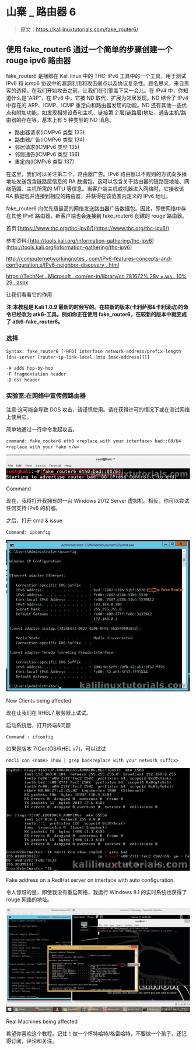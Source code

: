 # 山寨 _ 路由器 6

> 原文：<https://kalilinuxtutorials.com/fake_router6/>

## 使用 fake_router6 通过一个简单的步骤创建一个 rouge ipv6 路由器

fake_router6 是捆绑在 Kali linux 中的 THC-IPv6 工具中的一个工具，用于测试 IPv6 和 icmp6 协议中的漏洞利用和攻击弱点以及协议复杂性。顾名思义，来自黑客的选择。在我们开始攻击之前，让我们在引擎盖下呆一会儿。在 IPv4 中，你知道什么是“ARP”，在 IPv6 中，它被 ND 取代，扩展为邻居发现。ND 结合了 IPv4 中存在的 ARP、ICMP、ICMP 重定向和路由器发现的功能。ND 还有其他一些优点和附加功能，如发现相邻设备和主机、链接第 2 层(链路层)地址、通告主机/路由器的存在等。基本上有 5 种类型的 ND 消息。

*   路由器请求(ICMPv6 类型 133)
*   路由器广告(ICMPv6 类型 134)
*   邻居请求(ICMPv6 类型 135)
*   邻居通告(ICMPv6 类型 136)
*   重定向(ICMPv6 类型 137)

在这里，我们可以关注第二个，路由器广告。IPv6 路由器以不规则的方式向多播地址发送包含链路层信息的 RA 数据包。这可以包含关于路由器的链路层地址、网络范围、主机所需的 MTU 等信息。当客户端主机或机器进入网络时，它接收该 RA 数据包并连接到相应的路由器，并获得在该范围内定义的 IPv6 地址。

fake_router6 向优先级最高的网络发送路由器广告数据包。因此，即使网络中存在其他 IPv6 路由器，新客户端也会连接到 fake_router6 创建的 rouge 路由器。

首页:[https://www.thc.org/thc-ipv6/](https://www.thc.org/thc-ipv6/)

参考资料:[http://tools.kali.org/information-gathering/thc-ipv6](http://tools.kali.org/information-gathering/thc-ipv6)

[http://computernetworkingnotes . com/IPv6-features-concepts-and-configuration s/IPv6-neighbor-discovery . html](http://computernetworkingnotes.com/ipv6-features-concepts-and-configurations/ipv6-neighbor-discovery.html)

[https://TechNet . Microsoft . com/en-in/library/cc 781672% 28v = ws . 10% 29 . aspx](https://technet.microsoft.com/en-in/library/cc781672%28v=ws.10%29.aspx)

让我们看看它的作用

**注:本教程是 Kali 1.0.9 最新的时候写的。在较新的版本(卡利萨那&卡利滚动)的命令已经改为 atk6-工具。例如你正在使用 fake_router6，在较新的版本中就变成了 atk6-fake_router6。**

### 选择

```
Syntax: fake_router6 [-HFD] interface network-address/prefix-length [dns-server [router-ip-link-local [mtu [mac-address]]]]
```

```
-H adds hop-by-hop
-F fragmentation header
-D dst header

```

### 实验室:在网络中宣传假路由器

注意:这可能会导致 DOS 攻击，请谨慎使用。请在获得许可的情况下或在测试网络上使用它。

简单地通过一行命令发起攻击。

```
command: fake_router6 eth0 <replace with your interface> bad::00/64 <replace with your fake n/w>
```

[![fake_router6](img//172d5e9256a0f0f97d148a637db687b6.png)](http://kalilinuxtutorials.com/fake_router6/fake_router6-2/)

Command

现在，我将打开我拥有的一台 Windows 2012 Server 虚拟机。相反，你可以尝试任何支持 IPv6 的机器。

之后，打开 cmd & issue

```
Command: ipconfig
```

[![fake_router6](img//9245df0386848dfdbb870f98bf3504cd.png)](http://kalilinuxtutorials.com/fake_router6/fake_router6-3/)

New Clients being affected

现在让我们在 RHEL7 服务器上试试。

启动系统后，打开终端&问题

```
Command : ifconfig
```

如果是版本 7(CentOS/RHEL v7)，可以试试

```
nmcli con <name> show | grep bad<replace with your network suffix>
```

[![fake_router6](img//63c394dc982b4393a2213353273f5a03.png)](http://kalilinuxtutorials.com/fake_router6/fake_router6-5/)

Fake address on a RedHat server on interface with auto configuration.

令人惊讶的是，即使我没有重启网络，我运行 Windows 8.1 的实时系统也获得了 rouge 网络的地址。

[![fake_router6](img//b36c9be83d81fe26865b94d67542f0ce.png)](http://kalilinuxtutorials.com/fake_router6/fake_router6-4/)

Real Machines being affected

希望你喜欢这个教程。记住！做一个怀特哈特/格雷哈特，不要做一个孩子。还记得订阅，评论和关注。